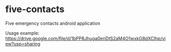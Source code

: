 # five-contacts
Five emergency contacts android application

Usage example:
https://drive.google.com/file/d/1bPP8Jhuga0enDtS2aM4O1wxkG8dXClhp/view?usp=sharing
